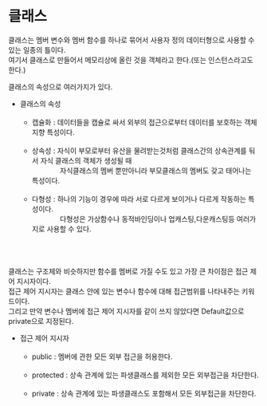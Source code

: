 클래스
==================
클래스는 멤버 변수와 멤버 함수를 하나로 묶어서 사용자 정의 데이터형으로 사용할 수 있는 일종의 틀이다.  
여기서 클래스로 만들어서 메모리상에 올린 것을 객체라고 한다.(또는 인스턴스라고도 한다.)  

클래스의 속성으로 여러가지가 있다.  
  * 클래스의 속성<br><br>
    * 캡슐화 : 데이터들을 캡슐로 싸서 외부의 접근으로부터 데이터를 보호하는 객체 지향 특성이다.<br><br>
    * 상속성 : 자식이 부모로부터 유산을 물려받는것처럼 클래스간의 상속관계를 둬서 자식 클래스의 객체가 생성될 때  
      　　　　자식클래스의 멤버 뿐만아니라 부모클래스의 멤버도 갖고 태어나는 특성이다.<br><br>
    * 다형성 : 하나의 기능이 경우에 따라 서로 다르게 보이거나 다르게 작동하는 특성이다.  
    　　　　다형성은 가상함수나 동적바인딩이나 업캐스팅,다운캐스팅등 여러가지로 사용할 수 있다.<br><br>
         <br><br>


클래스는 구조체와 비슷하지만 함수를 멤버로 가질 수도 있고 가장 큰 차이점은 접근 제어 지시자이다.  
접근 제어 지시자는 클래스 안에 있는 변수나 함수에 대해 접근범위를 나타내주는 키워드이다.  
그리고 만약 변수나 멤버에 접근 제어 지시자를 같이 쓰지 않았다면 Default값으로 private으로 지정된다.  

  * 접근 제어 지시자<br><br>
    * public : 멤버에 관한 모든 외부 접근을 허용한다.<br><br>
    * protected : 상속 관계에 있는 파생클래스를 제외한 모든 외부접근을 차단한다.<br><br>
    * private : 상속 관계에 있는 파생클래스도 포함해서 모든 외부접근을 차단한다.
